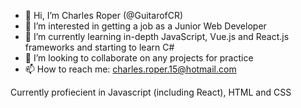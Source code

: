 - 👋 Hi, I’m Charles Roper (@GuitarofCR)
- 👀 I’m interested in getting a job as a Junior Web Developer
- 🌱 I’m currently learning in-depth JavaScript, Vue.js and React.js frameworks and starting to learn C#
- 💞️ I’m looking to collaborate on any projects for practice
- 📫 How to reach me: charles.roper.15@hotmail.com

Currently profiecient in Javascript (including React), HTML and CSS

